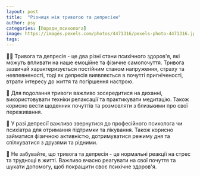 ```yaml
---
layout: post
title:  "Різниця між тривогою та депресією"
author: psy
categories: [Поради_психолога]
image: https://images.pexels.com/photos/4471316/pexels-photo-4471316.jpeg?auto=compress&cs=tinysrgb&fit=crop&h=627&w=1200
tags: 
---
```


🧠✨ Тривога та депресія - це два різні стани психічного здоров'я, які можуть впливати на наше емоційне та фізичне самопочуття. Тривога зазвичай характеризується постійним станом напруження, страху та невпевненості, тоді як депресія виявляється в почутті пригніченості, втрати інтересу до життя та погіршення настрою.

🌿 Для подолання тривоги важливо зосередитися на диханні, використовувати техніки релаксації та практикувати медитацію. Також корисно вести щоденник почуттів та розмовляти з близькими про свої переживання.

🌻 У разі депресії важливо звернутися до професійного психолога чи психіатра для отримання підтримки та лікування. Також корисно займатися фізичною активністю, дотримуватися режиму дня та спілкуватися з друзями та рідними.

💫 Не забувайте, що тривога та депресія - це нормальні реакції на стрес та труднощі в житті. Важливо вчасно реагувати на свої почуття та шукати допомогу, щоб покращити своє психічне здоров'я.


